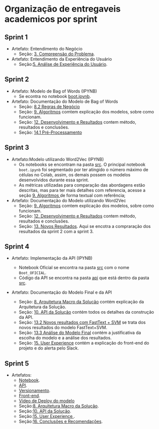 # Organização de entregaveis academicos por sprint 

## Sprint 1
-   Artefato: Entendimento do Negócio 
    - Seção: [3. Compreensão do Problema](https://github.com/Inteli-College/2024-1B-T10-SI06-G01/blob/main/documentos/documentation.md#3-compreens%C3%A3o-do-problema). 
- Artefato: Entendimento da Experiência do Usuário
    - Seção:[5. Análise de Experiência do Usuário](https://github.com/Inteli-College/2024-1B-T10-SI06-G01/blob/main/documentos/documentation.md#5-an%C3%A1lise-de-experi%C3%AAncia-do-usu%C3%A1rio).

## Sprint 2
-   Artefato: Modelo de Bag of Words (IPYNB)
    - Se econtra no notebook [boot.ipynb](https://github.com/Inteli-College/2024-1B-T10-SI06-G01/blob/main/src/boot.ipynb).
- Artefato: Documentação do Modelo de Bag of Words
    - Seção: [8.2 Regras de Negócio](https://github.com/Inteli-College/2024-1B-T10-SI06-G01/blob/main/documentos/documentation.md#8-arquitetura-macro-da-solu%C3%A7%C3%A3o)
    - Seção: [9. Algoritmos](https://github.com/Inteli-College/2024-1B-T10-SI06-G01/blob/main/documentos/documentation.md#9-algoritmos) comtem explicação dos modelos, sobre como funcionam.
    - Seção: [12. Desenvolvimento e Resultados](https://github.com/Inteli-College/2024-1B-T10-SI06-G01/blob/main/documentos/documentation.md#12-desenvolvimento-e-resultados) contem método, resultados e conclusões.
    - Seção: [14.1 Pré-Processamento](https://github.com/Inteli-College/2024-1B-T10-SI06-G01/blob/main/documentos/documentation.md#141-pr%C3%A9-processamento)

## Sprint 3
-   Artefato:Modelo utilizando Word2Vec (IPYNB) 
    - Os notebooks se encontram na pasta [src](https://github.com/Inteli-College/2024-1B-T10-SI06-G01/tree/main/src). O principal notebook `boot.ipynb` foi segmentado por ter atingido o número máximo de células no Colab, assim, os demais possem os modelos desenvolvidos durante essa sprint.
    - As métricas utilizadas para comparação das abordagens estão descritas, mas para ter mais detalhes com referencia, acesse a seção [ 9. Algoritmos ](https://github.com/Inteli-College/2024-1B-T10-SI06-G01/blob/main/documentos/documentation.md#9-algoritmos)de forma textual com referência;
- Artefato: Documentação do Modelo utilizando Word2Vec
    - Seção: [9. Algoritmos](https://github.com/Inteli-College/2024-1B-T10-SI06-G01/blob/main/documentos/documentation.md#9-algoritmos) comtem explicação dos modelos, sobre como funcionam.
    - Seção: [12. Desenvolvimento e Resultados](https://github.com/Inteli-College/2024-1B-T10-SI06-G01/blob/main/documentos/documentation.md#12-desenvolvimento-e-resultados) contem método, resultados e conclusões.
    - Seção: [13. Novos Resultados](https://github.com/Inteli-College/2024-1B-T10-SI06-G01/blob/main/documentos/documentation.md#13-novos-resultados). Aqui se encotra a compraração dos resultados da sprint 2 com a sprint 3.

## Sprint 4
-   Artefato: Implementação da API (IPYNB)
    - Notebook Oficial se encontra na pasta [src](https://github.com/Inteli-College/2024-1B-T10-SI06-G01/blob/dev/src/Boot_OFICIAL.ipynb) com o nome `Boot_OFICIAL`.
    - Código da API se encontra na pasta [api](https://github.com/Inteli-College/2024-1B-T10-SI06-G01/tree/dev/src/api) que está dentro da pasta [src](https://github.com/Inteli-College/2024-1B-T10-SI06-G01/tree/dev/src).

- Artefato: Documentação do Modelo Final e da API
    - Seção: [8. Arquitetura Macro da Solução](https://github.com/Inteli-College/2024-1B-T10-SI06-G01/blob/dev/documentos/documentation.md#8-arquitetura-macro-da-solu%C3%A7%C3%A3o) contém explicação da Arquitetura da Solução. 
    - Seção: [10. API da Solução](https://github.com/Inteli-College/2024-1B-T10-SI06-G01/blob/dev/documentos/documentation.md#10-api-da-solu%C3%A7%C3%A3o) contém todos os detalhes da construção da API.
    - Seção: [13.2 Novos resultados com FastText + SVM](https://github.com/Inteli-College/2024-1B-T10-SI06-G01/blob/dev/documentos/documentation.md#132-novos-resultados-com-fasttext--svm) se trata dos novos resultados do modelo FastText+SVM.
    - Seção: [13.3 Análise do Modelo Final](https://github.com/Inteli-College/2024-1B-T10-SI06-G01/blob/dev/documentos/documentation.md#133-an%C3%A1lise-do-modelo-final) contém a justificativa da escolha do modelo e a análise dos resultados.
    - Seção: [15. User Experience](https://github.com/Inteli-College/2024-1B-T10-SI06-G01/blob/dev/documentos/documentation.md#15-user-experience) contém a explicação do front-end do projeto e do alerta pelo Slack.

## Sprint 5
-   Artefatos:
    - [Notebook](https://github.com/Inteli-College/2024-1B-T10-SI06-G01/blob/dev/src/Boot_OFICIAL.ipynb).
    - [API](https://github.com/Inteli-College/2024-1B-T10-SI06-G01/blob/dev/src/api/api.py). 
    - [Versionamento](https://github.com/Inteli-College/2024-1B-T10-SI06-G01/tree/dev/src/versions).
    - [Front-end](https://github.com/Inteli-College/2024-1B-T10-SI06-G01/tree/dev/src/front-end).
    - [Vídeo de Deploy do modelo](https://drive.google.com/file/d/1qVTtigIE5_PDkbi5kXdVfjEpcpfiuSSs/view?usp=drive_link)
    - Seção:[8. Arquitetura Macro da Solução](https://github.com/Inteli-College/2024-1B-T10-SI06-G01/blob/dev/documentos/documentation.md#8-arquitetura-macro-da-solu%C3%A7%C3%A3o).
    - Seção:[10. API da Solução](https://github.com/Inteli-College/2024-1B-T10-SI06-G01/blob/dev/documentos/documentation.md#10-api-da-solu%C3%A7%C3%A3o).
    - Seção:[15. User Experience ](https://github.com/Inteli-College/2024-1B-T10-SI06-G01/blob/dev/documentos/documentation.md#15-user-experience).
    - Seção:[16. Conclusões e Recomendações](https://github.com/Inteli-College/2024-1B-T10-SI06-G01/blob/dev/documentos/documentation.md#16-conclus%C3%B5es-e-recomenda%C3%A7%C3%B5es).
